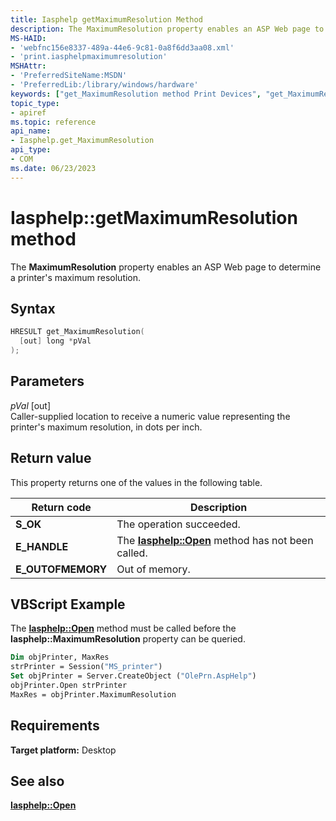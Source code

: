```yaml
---
title: Iasphelp getMaximumResolution Method
description: The MaximumResolution property enables an ASP Web page to determine a printer's maximum resolution.
MS-HAID:
- 'webfnc156e8337-489a-44e6-9c81-0a8f6dd3aa08.xml'
- 'print.iasphelpmaximumresolution'
MSHAttr:
- 'PreferredSiteName:MSDN'
- 'PreferredLib:/library/windows/hardware'
keywords: ["get_MaximumResolution method Print Devices", "get_MaximumResolution method Print Devices , Iasphelp interface", "Iasphelp interface Print Devices , get_MaximumResolution method"]
topic_type:
- apiref
ms.topic: reference
api_name:
- Iasphelp.get_MaximumResolution
api_type:
- COM
ms.date: 06/23/2023
---
```


# Iasphelp::getMaximumResolution method

The **MaximumResolution** property enables an ASP Web page to determine a printer's maximum resolution.

## Syntax

```cpp
HRESULT get_MaximumResolution(
  [out] long *pVal
);
```

## Parameters

*pVal* \[out\]  
Caller-supplied location to receive a numeric value representing the printer's maximum resolution, in dots per inch.

## Return value

This property returns one of the values in the following table.

| Return code | Description |
|--|--|
| **S_OK** | The operation succeeded. |
| **E_HANDLE** | The [**Iasphelp::Open**](iasphelp-open.md) method has not been called. |
| **E_OUTOFMEMORY** | Out of memory. |

## VBScript Example

The [**Iasphelp::Open**](iasphelp-open.md) method must be called before the **Iasphelp::MaximumResolution** property can be queried.

```vb
Dim objPrinter, MaxRes
strPrinter = Session("MS_printer")
Set objPrinter = Server.CreateObject ("OlePrn.AspHelp")
objPrinter.Open strPrinter
MaxRes = objPrinter.MaximumResolution
```

## Requirements

**Target platform:** Desktop

## See also

[**Iasphelp::Open**](iasphelp-open.md)
